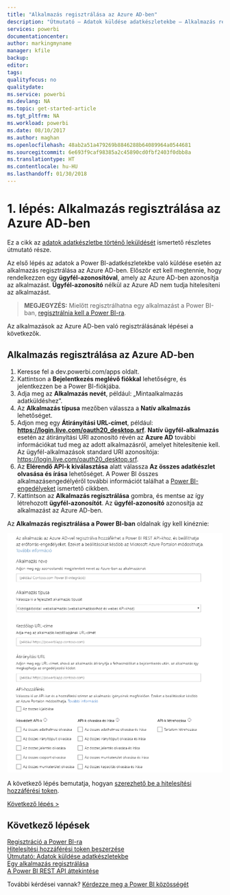 ```yaml
---
title: "Alkalmazás regisztrálása az Azure AD-ben"
description: "Útmutató – Adatok küldése adatkészletekbe – Alkalmazás regisztrálása az Azure AD-ben"
services: powerbi
documentationcenter: 
author: markingmyname
manager: kfile
backup: 
editor: 
tags: 
qualityfocus: no
qualitydate: 
ms.service: powerbi
ms.devlang: NA
ms.topic: get-started-article
ms.tgt_pltfrm: NA
ms.workload: powerbi
ms.date: 08/10/2017
ms.author: maghan
ms.openlocfilehash: 48ab2a51a479269b8846288b64089964a0544681
ms.sourcegitcommit: 6e693f9caf98385a2c45890cd0fbf2403f0dbb8a
ms.translationtype: HT
ms.contentlocale: hu-HU
ms.lasthandoff: 01/30/2018
---
```

# <a name="step-1-register-an-app-with-azure-ad"></a>1. lépés: Alkalmazás regisztrálása az Azure AD-ben
Ez a cikk az [adatok adatkészletbe történő leküldését](walkthrough-push-data.md) ismertető részletes útmutató része.

Az első lépés az adatok a Power BI-adatkészletekbe való küldése esetén az alkalmazás regisztrálása az Azure AD-ben. Először ezt kell megtennie, hogy rendelkezzen egy **ügyfél-azonosítóval**, amely az Azure AD-ben azonosítja az alkalmazást. **Ügyfél-azonosító** nélkül az Azure AD nem tudja hitelesíteni az alkalmazást.

> **MEGJEGYZÉS:** Mielőtt regisztrálhatna egy alkalmazást a Power BI-ban, [regisztrálnia kell a Power BI-ra](create-an-azure-active-directory-tenant.md).
> 
> 

Az alkalmazások az Azure AD-ben való regisztrálásának lépései a következők.

## <a name="register-an-app-in-azure-ad"></a>Alkalmazás regisztrálása az Azure AD-ben
1. Keresse fel a dev.powerbi.com/apps oldalt.
2. Kattintson a **Bejelentkezés meglévő fiókkal** lehetőségre, és jelentkezzen be a Power BI-fiókjába.
3. Adja meg az **Alkalmazás nevét**, például: „Mintaalkalmazás adatküldéshez”.
4. Az **Alkalmazás típusa** mezőben válassza a **Natív alkalmazás** lehetőséget.
5. Adjon meg egy **Átirányítási URL-címet**, például: **https://login.live.com/oauth20_desktop.srf**. **Natív ügyfél-alkalmazás** esetén az átirányítási URI azonosító révén az **Azure AD** további információkat tud meg az adott alkalmazásról, amelyet hitelesítenie kell. Az ügyfél-alkalmazások standard URI azonosítója: https://login.live.com/oauth20_desktop.srf.
6. Az **Elérendő API-k kiválasztása** alatt válassza **Az összes adatkészlet olvasása és írása** lehetőséget. A Power BI összes alkalmazásengedélyéről további információt találhat a [Power BI-engedélyeket](power-bi-permissions.md) ismertető cikkben.
7. Kattintson az **Alkalmazás regisztrálása** gombra, és mentse az így létrehozott **ügyfél-azonosítót**. Az **ügyfél-azonosító** azonosítja az alkalmazást az Azure AD-ben.

Az **Alkalmazás regisztrálása a Power BI-ban** oldalnak így kell kinéznie:

![](media/walkthrough-push-data-register-app-with-azure-ad/powerbi-developer-sample-register-app.png)

A következő lépés bemutatja, hogyan [szerezhető be a hitelesítési hozzáférési token](walkthrough-push-data-get-token.md).

[Következő lépés >](walkthrough-push-data-get-token.md)

## <a name="next-steps"></a>Következő lépések
[Regisztráció a Power BI-ra](create-an-azure-active-directory-tenant.md)  
[Hitelesítési hozzáférési token beszerzése](walkthrough-push-data-get-token.md)  
[Útmutató: Adatok küldése adatkészletekbe](walkthrough-push-data.md)  
[Egy alkalmazás regisztrálása](register-app.md)  
[A Power BI REST API áttekintése](overview-of-power-bi-rest-api.md)  

További kérdései vannak? [Kérdezze meg a Power BI közösségét](http://community.powerbi.com/)


